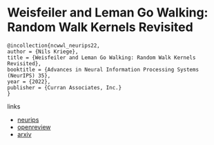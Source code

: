 # Weisfeiler and Leman Go Walking: Random Walk Kernels Revisited

```
@incollection{ncwwl_neurips22,
author = {Nils Kriege},
title = {Weisfeiler and Leman Go Walking: Random Walk Kernels Revisited},
booktitle = {Advances in Neural Information Processing Systems (NeurIPS) 35},
year = {2022},
publisher = {Curran Associates, Inc.}
}
```

links
- [neurips](https://nips.cc/Conferences/2022/Schedule?showEvent=54025)
- [openreview](https://openreview.net/forum?id=Inj9ed0mzQb)
- [arxiv](https://arxiv.org/abs/2205.10914)
